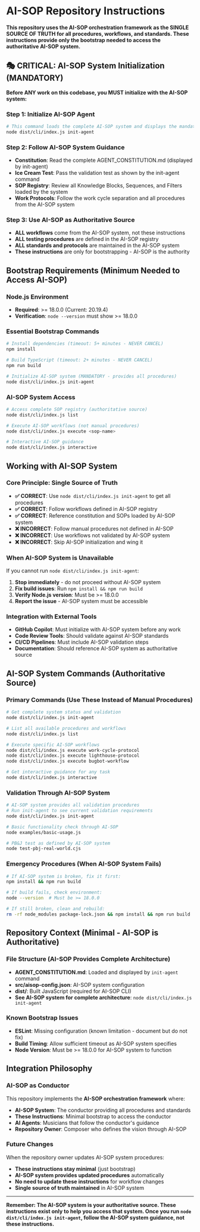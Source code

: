 # AI-SOP Repository Instructions

**This repository uses the AI-SOP orchestration framework as the SINGLE SOURCE OF TRUTH for all procedures, workflows, and standards. These instructions provide only the bootstrap needed to access the authoritative AI-SOP system.**

## 🎭 CRITICAL: AI-SOP System Initialization (MANDATORY)

**Before ANY work on this codebase, you MUST initialize with the AI-SOP system:**

### **Step 1: Initialize AI-SOP Agent**
```bash
# This command loads the complete AI-SOP system and displays the mandatory constitution
node dist/cli/index.js init-agent
```

### **Step 2: Follow AI-SOP System Guidance**
- **Constitution**: Read the complete AGENT_CONSTITUTION.md (displayed by init-agent)
- **Ice Cream Test**: Pass the validation test as shown by the init-agent command
- **SOP Registry**: Review all Knowledge Blocks, Sequences, and Filters loaded by the system
- **Work Protocols**: Follow the work cycle separation and all procedures from the AI-SOP system

### **Step 3: Use AI-SOP as Authoritative Source**
- **ALL workflows** come from the AI-SOP system, not these instructions
- **ALL testing procedures** are defined in the AI-SOP registry
- **ALL standards and protocols** are maintained in the AI-SOP system
- **These instructions** are only for bootstrapping - AI-SOP is the authority

## Bootstrap Requirements (Minimum Needed to Access AI-SOP)

### Node.js Environment
- **Required**: >= 18.0.0 (Current: 20.19.4)
- **Verification**: `node --version` must show >= 18.0.0

### Essential Bootstrap Commands
```bash
# Install dependencies (timeout: 5+ minutes - NEVER CANCEL)
npm install

# Build TypeScript (timeout: 2+ minutes - NEVER CANCEL)  
npm run build

# Initialize AI-SOP system (MANDATORY - provides all procedures)
node dist/cli/index.js init-agent
```

### AI-SOP System Access
```bash
# Access complete SOP registry (authoritative source)
node dist/cli/index.js list

# Execute AI-SOP workflows (not manual procedures)
node dist/cli/index.js execute <sop-name>

# Interactive AI-SOP guidance
node dist/cli/index.js interactive
```

## Working with AI-SOP System

### Core Principle: Single Source of Truth
- **✅ CORRECT**: Use `node dist/cli/index.js init-agent` to get all procedures
- **✅ CORRECT**: Follow workflows defined in AI-SOP registry  
- **✅ CORRECT**: Reference constitution and SOPs loaded by AI-SOP system
- **❌ INCORRECT**: Follow manual procedures not defined in AI-SOP
- **❌ INCORRECT**: Use workflows not validated by AI-SOP system
- **❌ INCORRECT**: Skip AI-SOP initialization and wing it

### When AI-SOP System is Unavailable
If you cannot run `node dist/cli/index.js init-agent`:
1. **Stop immediately** - do not proceed without AI-SOP system
2. **Fix build issues**: Run `npm install && npm run build`
3. **Verify Node.js version**: Must be >= 18.0.0
4. **Report the issue** - AI-SOP system must be accessible

### Integration with External Tools
- **GitHub Copilot**: Must initialize with AI-SOP system before any work
- **Code Review Tools**: Should validate against AI-SOP standards
- **CI/CD Pipelines**: Must include AI-SOP validation steps
- **Documentation**: Should reference AI-SOP system as authoritative source

## AI-SOP System Commands (Authoritative Source)

### Primary Commands (Use These Instead of Manual Procedures)
```bash
# Get complete system status and validation
node dist/cli/index.js init-agent

# List all available procedures and workflows  
node dist/cli/index.js list

# Execute specific AI-SOP workflows
node dist/cli/index.js execute work-cycle-protocol
node dist/cli/index.js execute lighthouse-protocol  
node dist/cli/index.js execute bugbot-workflow

# Get interactive guidance for any task
node dist/cli/index.js interactive
```

### Validation Through AI-SOP System
```bash
# AI-SOP system provides all validation procedures
# Run init-agent to see current validation requirements
node dist/cli/index.js init-agent

# Basic functionality check through AI-SOP
node examples/basic-usage.js

# PB&J test as defined by AI-SOP system  
node test-pbj-real-world.cjs
```

### Emergency Procedures (When AI-SOP System Fails)
```bash
# If AI-SOP system is broken, fix it first:
npm install && npm run build

# If build fails, check environment:
node --version  # Must be >= 18.0.0

# If still broken, clean and rebuild:
rm -rf node_modules package-lock.json && npm install && npm run build
```

## Repository Context (Minimal - AI-SOP is Authoritative)

### File Structure (AI-SOP Provides Complete Architecture)
- **AGENT_CONSTITUTION.md**: Loaded and displayed by `init-agent` command
- **src/aisop-config.json**: AI-SOP system configuration
- **dist/**: Built JavaScript (required for AI-SOP CLI)
- **See AI-SOP system for complete architecture**: `node dist/cli/index.js init-agent`

### Known Bootstrap Issues
- **ESLint**: Missing configuration (known limitation - document but do not fix)
- **Build Timing**: Allow sufficient timeout as AI-SOP system specifies
- **Node Version**: Must be >= 18.0.0 for AI-SOP system to function

## Integration Philosophy

### AI-SOP as Conductor
This repository implements the **AI-SOP orchestration framework** where:
- **AI-SOP System**: The conductor providing all procedures and standards
- **These Instructions**: Minimal bootstrap to access the conductor  
- **AI Agents**: Musicians that follow the conductor's guidance
- **Repository Owner**: Composer who defines the vision through AI-SOP

### Future Changes
When the repository owner updates AI-SOP system procedures:
- **These instructions stay minimal** (just bootstrap)
- **AI-SOP system provides updated procedures** automatically
- **No need to update these instructions** for workflow changes
- **Single source of truth maintained** in AI-SOP system

---

**Remember: The AI-SOP system is your authoritative source. These instructions exist only to help you access that system. Once you run `node dist/cli/index.js init-agent`, follow the AI-SOP system guidance, not these instructions.**
